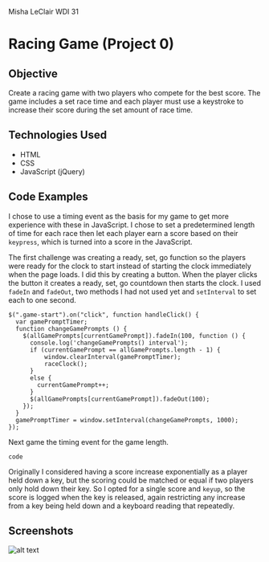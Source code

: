 Misha LeClair
WDI 31
# Racing Game (Project 0)

## Objective

Create a racing game with two players who compete for the best score. The game includes a set race time and each player must use a keystroke to increase their score during the set amount of race time.

## Technologies Used
* HTML  
* CSS
* JavaScript (jQuery)

## Code Examples

I chose to use a timing event as the basis for my game to get more experience with these in JavaScript. I chose to set a predetermined length of time for each race then let each player earn a score based on their ```keypress```, which is turned into a score in the JavaScript.

The first challenge was creating a ready, set, go function so the players were ready for the clock to start instead of starting the clock immediately when the page loads. I did this by creating a button. When the player clicks the button it creates a ready, set, go countdown then starts the clock. I used ```fadeIn``` and ```fadeOut```, two methods I had not used yet and ```setInterval``` to set each to one second.

```
$(".game-start").on("click", function handleClick() {
  var gamePromptTimer;
  function changeGamePrompts () {
    $(allGamePrompts[currentGamePrompt]).fadeIn(100, function () {
      console.log('changeGamePrompts() interval');
      if (currentGamePrompt == allGamePrompts.length - 1) {
          window.clearInterval(gamePromptTimer);
          raceClock();
      }
      else {
        currentGamePrompt++;
      }
      $(allGamePrompts[currentGamePrompt]).fadeOut(100);
    });
  }
  gamePromptTimer = window.setInterval(changeGamePrompts, 1000);
});

```

Next game the timing event for the game length.

```
code
```
Originally I considered having a score increase exponentially as a player held down a key, but the scoring could be matched or equal if two players only hold down their key. So I opted for a single score and ```keyup```, so the score is logged when the key is released, again restricting any increase from a key being held down and a keyboard reading that repeatedly.
## Screenshots

![alt text](???.png)
